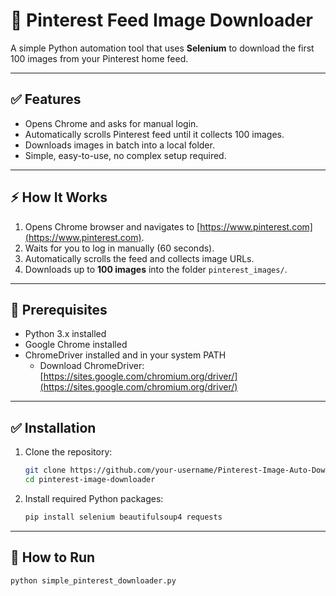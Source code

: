 # 📌 Pinterest Feed Image Downloader

A simple Python automation tool that uses **Selenium** to download the first 100 images from your Pinterest home feed.

---

## ✅ Features

- Opens Chrome and asks for manual login.
- Automatically scrolls Pinterest feed until it collects 100 images.
- Downloads images in batch into a local folder.
- Simple, easy-to-use, no complex setup required.

---

## ⚡ How It Works

1. Opens Chrome browser and navigates to [https://www.pinterest.com](https://www.pinterest.com).
2. Waits for you to log in manually (60 seconds).
3. Automatically scrolls the feed and collects image URLs.
4. Downloads up to **100 images** into the folder `pinterest_images/`.

---

## 🚀 Prerequisites

- Python 3.x installed
- Google Chrome installed
- ChromeDriver installed and in your system PATH
    - Download ChromeDriver:  
      [https://sites.google.com/chromium.org/driver/](https://sites.google.com/chromium.org/driver/)

---

## ✅ Installation

1. Clone the repository:
    ```bash
    git clone https://github.com/your-username/Pinterest-Image-Auto-Downloader.git
    cd pinterest-image-downloader
    ```

2. Install required Python packages:
    ```bash
    pip install selenium beautifulsoup4 requests
    ```

---

## 🎯 How to Run

```bash
python simple_pinterest_downloader.py
